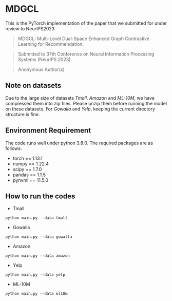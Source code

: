 # MDGCL
This is the PyTorch implementation of the paper that we submitted for under review to NeurIPS2023.
>MDGCL: Multi-Level Dual-Space Enhanced Graph Contrastive Learning for Recommendation.

>Submitted to 37th Conference on Neural Information Processing Systems (NeurIPS 2023).

>Anonymous Author(s)

## Note on datasets 
Due to the large size of datasets *Tmall*, *Amazon* and *ML-10M*, we have compressed them into zip files. Please unzip them before running the model on these datasets. For *Gowalla* and *Yelp*, keeping the current directory structure is fine.

## Environment Requirement

The code runs well under python 3.8.0. The required packages are as follows:
- torch == 1.13.1
- numpy == 1.22.4
- scipy == 1.7.0
- pandas == 1.1.5
- pynvml == 11.5.0

## How to run the codes
* Tmall
```
python main.py --data tmall 
```

* Gowalla
```
python main.py --data gowalla 
```

* Amazon
```
python main.py --data amazon 
```

* Yelp
```
python main.py --data yelp
```

* ML-10M
```
python main.py --data ml10m 
```

